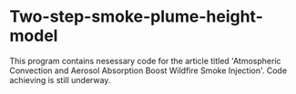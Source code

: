 # Two-step-smoke-plume-height-model
This program contains nesessary code for the article titled 'Atmospheric Convection and Aerosol Absorption Boost Wildfire Smoke Injection'.
Code achieving is still underway.
